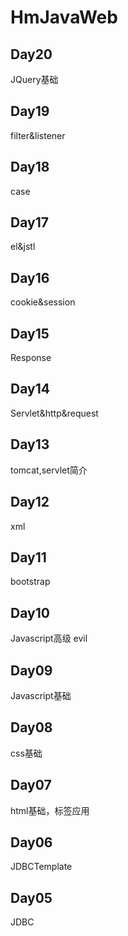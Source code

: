 # HmJavaWeb
## Day20
JQuery基础
## Day19
filter&listener
## Day18
case
## Day17
el&jstl
## Day16
cookie&session
## Day15
Response
## Day14
Servlet&http&request
## Day13
tomcat,servlet简介
## Day12
xml
## Day11
bootstrap
## Day10
Javascript高级  evil
## Day09
Javascript基础
## Day08
css基础
## Day07
html基础，标签应用
## Day06 
JDBCTemplate
## Day05
JDBC


